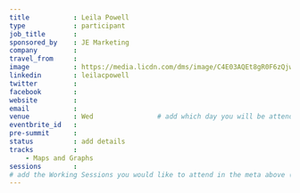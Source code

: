 ```yaml
---
title           : Leila Powell
type            : participant
job_title       :
sponsored_by    : JE Marketing
company         :
travel_from     :
image           : https://media.licdn.com/dms/image/C4E03AQEt8gR0F6zQjw/profile-displayphoto-shrink_800_800/0?e=1533168000&v=beta&t=ZaEmbFX5P1LcnCrG3fkcW6mEmLWOnZoiXSmfHS-vS8w
linkedin        : leilacpowell
twitter         :
facebook        :
website         :
email           :
venue           : Wed                # add which day you will be attending: Mon, Tue, Wed, Thu, Fri
eventbrite_id   :
pre-summit      :
status          : add details
tracks          :
    - Maps and Graphs
sessions        :
# add the Working Sessions you would like to attend in the meta above (use the session's title) e.g. sessions (one per line): -Security Playbooks Diagrams -Hackathon Daily Sessions
---
```


<!-- put more details about participant here -->
